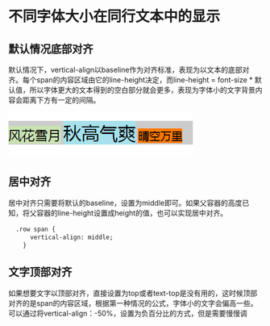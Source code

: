 # 不同字体大小在同行文本中的显示
## 默认情况底部对齐
默认情况下，vertical-align以baseline作为对齐标准，表现为以文本的底部对齐。每个span的内容区域由它的line-height决定，而line-height = font-size * 默认值，所以字体更大的文本得到的空白部分就会更多，表现为字体小的文字背景内容会距离下方有一定的间隔。

![](./image/img1.jpg)
## 居中对齐
居中对齐只需要将默认的baseline，设置为middle即可。如果父容器的高度已知，将父容器的line-height设置成height的值，也可以实现居中对齐。
```
  .row span {
      vertical-align: middle;
    }
```
## 文字顶部对齐
如果想要文字以顶部对齐，直接设置为top或者text-top是没有用的，这时候顶部对齐的是span的内容区域，根据第一种情况的公式，字体小的文字会偏高一些。
可以通过将vertical-align：-50%，设置为负百分比的方式，但是需要慢慢调
